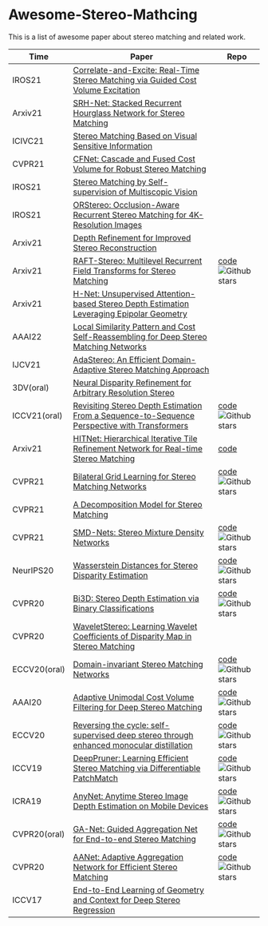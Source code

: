 # Awesome-Stereo-Mathcing
This is a list of awesome paper about stereo matching and related work.



| Time | Paper | Repo |
| -------- | -------- | -------- |
|IROS21|[Correlate-and-Excite: Real-Time Stereo Matching via Guided Cost Volume Excitation](https://arxiv.org/abs/2108.05773)||
|Arxiv21|[SRH-Net: Stacked Recurrent Hourglass Network for Stereo Matching](https://arxiv.org/abs/2105.11587)||
|ICIVC21|[Stereo Matching Based on Visual Sensitive Information](https://arxiv.org/abs/2105.10831)||
|CVPR21|[CFNet: Cascade and Fused Cost Volume for Robust Stereo Matching](https://arxiv.org/abs/2104.04314)||
|IROS21|[Stereo Matching by Self-supervision of Multiscopic Vision](https://arxiv.org/abs/2104.04170)||
|IROS21|[ORStereo: Occlusion-Aware Recurrent Stereo Matching for 4K-Resolution Images](https://arxiv.org/abs/2103.07798)||
|Arxiv21|[Depth Refinement for Improved Stereo Reconstruction](https://arxiv.org/abs/2112.08070)||
|Arxiv21|[RAFT-Stereo: Multilevel Recurrent Field Transforms for Stereo Matching](https://arxiv.org/abs/2109.07547)|[code](https://github.com/princeton-vl/RAFT-Stereo) ![Github stars](https://img.shields.io/github/stars/princeton-vl/RAFT-Stereo)|
|Arxiv21|[H-Net: Unsupervised Attention-based Stereo Depth Estimation Leveraging Epipolar Geometry](https://arxiv.org/abs/2104.11288)||
|AAAI22|[Local Similarity Pattern and Cost Self-Reassembling for Deep Stereo Matching Networks](https://arxiv.org/abs/2112.01011)||
|IJCV21|[AdaStereo: An Efficient Domain-Adaptive Stereo Matching Approach](https://arxiv.org/abs/2112.04974)||
|3DV(oral)|[Neural Disparity Refinement for Arbitrary Resolution Stereo](https://arxiv.org/abs/2110.15367)||
|ICCV21(oral)|[Revisiting Stereo Depth Estimation From a Sequence-to-Sequence Perspective with Transformers](https://arxiv.org/abs/2011.02910)|[code](https://github.com/mli0603/stereo-transformer) ![Github stars](https://img.shields.io/github/stars/mli0603/stereo-transformer)|
|Arxiv21|[HITNet: Hierarchical Iterative Tile Refinement Network for Real-time Stereo Matching](https://arxiv.org/abs/2007.12140)|[code](https://github.com/google-research/google-research/tree/master/hitnet)|
|CVPR21|[Bilateral Grid Learning for Stereo Matching Networks](https://arxiv.org/abs/2101.01601)|[code](https://github.com/3DCVdeveloper/BGNet) ![Github stars](https://img.shields.io/github/stars/3DCVdeveloper/BGNet)|
|CVPR21|[A Decomposition Model for Stereo Matching](https://arxiv.org/abs/2104.07516)||
|CVPR21|[SMD-Nets: Stereo Mixture Density Networks](https://arxiv.org/abs/2104.03866)|[code](https://github.com/fabiotosi92/SMD-Nets) ![Github stars](https://img.shields.io/github/stars/fabiotosi92/SMD-Nets)|
|NeurIPS20|[Wasserstein Distances for Stereo Disparity Estimation](https://arxiv.org/abs/2007.03085)|[code](https://github.com/Div99/W-Stereo-Disp) ![Github stars](https://img.shields.io/github/stars/Div99/W-Stereo-Disp)|
|CVPR20|[Bi3D: Stereo Depth Estimation via Binary Classifications](https://arxiv.org/abs/2005.07274)|[code](https://github.com/NVlabs/Bi3D) ![Github stars](https://img.shields.io/github/stars/NVlabs/Bi3D)|
|CVPR20|[WaveletStereo: Learning Wavelet Coefficients of Disparity Map in Stereo Matching](https://openaccess.thecvf.com/content_CVPR_2020/papers/Yang_WaveletStereo_Learning_Wavelet_Coefficients_of_Disparity_Map_in_Stereo_Matching_CVPR_2020_paper.pdf)||
|ECCV20(oral)|[Domain-invariant Stereo Matching Networks](https://arxiv.org/abs/1911.13287)|[code](https://github.com/feihuzhang/DSMNet) ![Github stars](https://img.shields.io/github/stars/feihuzhang/DSMNet)|
|AAAI20|[Adaptive Unimodal Cost Volume Filtering for Deep Stereo Matching](https://arxiv.org/abs/1909.03751)|[code](https://github.com/DeepMotionAIResearch/DenseMatchingBenchmark) ![Github stars](https://img.shields.io/github/stars/DeepMotionAIResearch/DenseMatchingBenchmark)|
|ECCV20|[Reversing the cycle: self-supervised deep stereo through enhanced monocular distillation](https://arxiv.org/abs/2008.07130)|[code](https://github.com/FilippoAleotti/Reversing) ![Github stars](https://img.shields.io/github/stars/FilippoAleotti/Reversing)|
|ICCV19|[DeepPruner: Learning Efficient Stereo Matching via Differentiable PatchMatch](https://arxiv.org/abs/1909.05845)|[code](https://github.com/uber-research/DeepPruner) ![Github stars](https://img.shields.io/github/stars/uber-research/DeepPruner)|
|ICRA19|[AnyNet: Anytime Stereo Image Depth Estimation on Mobile Devices](https://arxiv.org/abs/1810.11408)|[code](https://github.com/mileyan/AnyNet) ![Github stars](https://img.shields.io/github/stars/mileyan/AnyNet)|
|CVPR20(oral)|[GA-Net: Guided Aggregation Net for End-to-end Stereo Matching](https://arxiv.org/abs/1904.06587)|[code](https://github.com/feihuzhang/GANet) ![Github stars](https://img.shields.io/github/stars/feihuzhang/GANet)|
|CVPR20|[AANet: Adaptive Aggregation Network for Efficient Stereo Matching](https://arxiv.org/abs/2004.09548)|[code](https://github.com/haofeixu/aanet) ![Github stars](https://img.shields.io/github/stars/haofeixu/aanet)|
|ICCV17|[End-to-End Learning of Geometry and Context for Deep Stereo Regression](https://arxiv.org/abs/1703.04309)||

